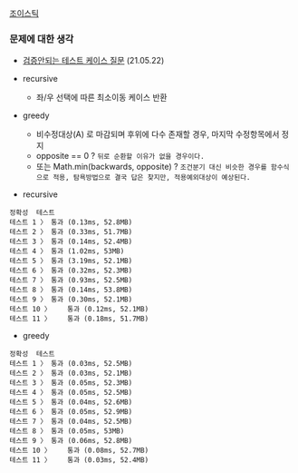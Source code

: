 [조이스틱](https://programmers.co.kr/learn/courses/30/lessons/42860)

### 문제에 대한 생각
- [검증안되는 테스트 케이스 질문](https://programmers.co.kr/questions/17809) (21.05.22)
- recursive
    - 좌/우 선택에 따른 최소이동 케이스 반환
- greedy
    - 비수정대상(A) 로 마감되며 후위에 다수 존재할 경우, 마지막 수정항목에서 정지
    - opposite == 0 ? ```뒤로 순환할 이유가 없을 경우이다.```
    - 또는 Math.min(backwards, opposite) ? ```조건분기 대신 비슷한 경우를 함수식으로 적용, 탐욕방법으로 결국 답은 찾지만, 적용예외대상이 예상된다.```


- recursive
```
정확성  테스트
테스트 1 〉	통과 (0.13ms, 52.8MB)
테스트 2 〉	통과 (0.33ms, 51.7MB)
테스트 3 〉	통과 (0.14ms, 52.4MB)
테스트 4 〉	통과 (1.02ms, 53MB)
테스트 5 〉	통과 (3.19ms, 52.1MB)
테스트 6 〉	통과 (0.32ms, 52.3MB)
테스트 7 〉	통과 (0.93ms, 52.5MB)
테스트 8 〉	통과 (0.14ms, 53.8MB)
테스트 9 〉	통과 (0.30ms, 52.1MB)
테스트 10 〉	통과 (0.12ms, 52.1MB)
테스트 11 〉	통과 (0.18ms, 51.7MB)
```

- greedy
```
정확성  테스트
테스트 1 〉	통과 (0.03ms, 52.5MB)
테스트 2 〉	통과 (0.03ms, 52.1MB)
테스트 3 〉	통과 (0.05ms, 52.3MB)
테스트 4 〉	통과 (0.05ms, 52.5MB)
테스트 5 〉	통과 (0.04ms, 52.6MB)
테스트 6 〉	통과 (0.05ms, 52.9MB)
테스트 7 〉	통과 (0.04ms, 52.5MB)
테스트 8 〉	통과 (0.05ms, 53MB)
테스트 9 〉	통과 (0.06ms, 52.8MB)
테스트 10 〉	통과 (0.08ms, 52.7MB)
테스트 11 〉	통과 (0.03ms, 52.4MB)
```